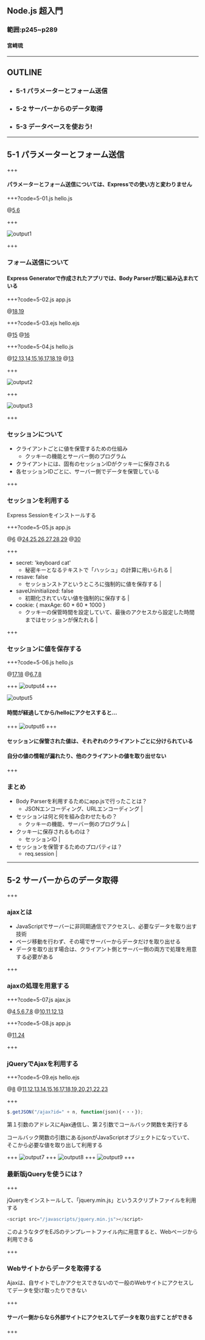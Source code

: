 ## Node.js 超入門
### 範囲:p245~p289
#### 宮﨑琉

---

## OUTLINE

- ### 5-1 パラメーターとフォーム送信
- ### 5-2 サーバーからのデータ取得
- ### 5-3 データベースを使おう!

---

## 5-1 パラメーターとフォーム送信

+++

#### パラメーターとフォーム送信については、Expressでの使い方と変わりません

+++?code=5-01.js
hello.js

@[5,6](queryからnameとmailの値を取り出す)

+++

![output1](5-01.png)

+++

### フォーム送信について
#### Express Generatorで作成されたアプリでは、Body Parserが既に組み込まれている

+++?code=5-02.js
app.js

@[18,19](JSONエンコーディング、URLエンコーディング)

+++?code=5-03.ejs
hello.ejs

@[15](フォームの送信先を/hello/postに設置)
@[16](入力フィールドを用意)

+++?code=5-04.js
hello.js

@[12,13,14,15,16,17,18,19](フォーム送信した先の処理をrouter.postメソッドで用意)
@[13](bodyからPOST送信された値を取り出す)

+++

![output2](5-04-1.png)

+++

![output3](5-04-2.png)

+++

### セッションについて

- クライアントごとに値を保管するための仕組み
  - クッキーの機能とサーバー側のプログラム
- クライアントには、固有のセッションIDがクッキーに保存される
- 各セッションIDごとに、サーバー側でデータを保管している

+++

### セッションを利用する

Express Sessionをインストールする

+++?code=5-05.js
app.js

@[6](express-sessionモジュールをロード)
@[24,25,26,27,28,29](セッションのオプション設定)
@[30](session関数を設定)

+++

- secret: 'keyboard cat'
  - 秘密キーとなるテキストで「ハッシュ」の計算に用いられる |
- resave: false
  - セッションストアというところに強制的に値を保存する |
- saveUninitialized: false
  - 初期化されていない値を強制的に保存する |
- cookie: { maxAge: 60 \* 60 \* 1000 }
  - クッキーの保管時間を設定していて、最後のアクセスから設定した時間まではセッションが保たれる |

+++

### セッションに値を保存する

+++?code=5-06.js
hello.js

@[17,18](セッションは、sessionのmessageに値を保管している)
@[6,7,8](値がundefinedかチェックして、メッセージを作成している)

+++
![output4](5-06-1.png)
+++

![output5](5-06-2.png)
#### 時間が経過してから/helloにアクセスすると...

+++
![output6](5-06-3.png)
+++

#### セッションに保管された値は、それぞれのクライアントごとに分けられている
#### 自分の値の情報が漏れたり、他のクライアントの値を取り出せない

+++

### まとめ

- Body Parserを利用するためにapp.jsで行ったことは？
  - JSONエンコーディング、URLエンコーディング |
- セッションは何と何を組み合わせたもの？
  - クッキーの機能、サーバー側のプログラム |
- クッキーに保存されるものは？
  - セッションID |
- セッションを保管するためのプロパティは？
  - req.session |

---

## 5-2 サーバーからのデータ取得

+++

### ajaxとは

- JavaScriptでサーバーに非同期通信でアクセスし、必要なデータを取り出す技術
- ページ移動を行わず、その場でサーバーからデータだけを取り出せる
- データを取り出す場合は、クライアント側とサーバー側の両方で処理を用意する必要がある

+++

### ajaxの処理を用意する

+++?code=5-07.js
ajax.js

@[4,5,6,7,8](JSON形式のデータ)
@[10,11,12,13](クエリーパラメーターの値で、データを出力)

+++?code=5-08.js
app.js

@[11,24](ajax.jsをロードして、利用できる状態にしている)

+++

###  jQueryでAjaxを利用する

+++?code=5-09.ejs
hello.ejs

@[8](jQueryを利用できるようにしている)
@[11,12,13,14,15,16,17,18,19,20,21,22,23](jQueryでJavaScriptの処理をしている)

+++

```javascript
$.getJSON("/ajax?id=" + n, function(json){・・・});
```
第１引数のアドレスにAjax通信し、第２引数でコールバック関数を実行する

コールバック関数の引数にあるjsonがJavaScriptオブジェクトになっていて、
そこから必要な値を取り出して利用する

+++
![output7](5-09-1.png)
+++
![output8](5-09-2.png)
+++
![output9](5-09-3.png)
+++

### 最新版jQueryを使うには？

+++

jQueryをインストールして、「jquery.min.js」というスクリプトファイルを利用する
```javascript
<script src="/javascripts/jquery.min.js"></script>
```
このようなタグをEJSのテンプレートファイル内に用意すると、Webページから利用できる

+++

### Webサイトからデータを取得する

Ajaxは、自サイトでしかアクセスできないので一般のWebサイトにアクセスしてデータを受け取ったりできない

+++

#### サーバー側からなら外部サイトにアクセスしてデータを取り出すことができる

+++
